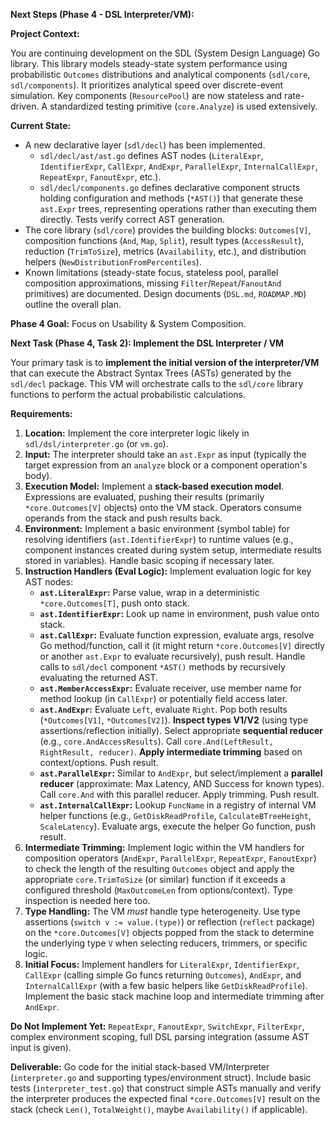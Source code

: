 
**Next Steps (Phase 4 - DSL Interpreter/VM):**

**Project Context:**

You are continuing development on the SDL (System Design Language) Go library. This library models steady-state system performance using probabilistic `Outcomes` distributions and analytical components (`sdl/core`, `sdl/components`). It prioritizes analytical speed over discrete-event simulation. Key components (`ResourcePool`) are now stateless and rate-driven. A standardized testing primitive (`core.Analyze`) is used extensively.

**Current State:**
- A new declarative layer (`sdl/decl`) has been implemented.
    - `sdl/decl/ast/ast.go` defines AST nodes (`LiteralExpr`, `IdentifierExpr`, `CallExpr`, `AndExpr`, `ParallelExpr`, `InternalCallExpr`, `RepeatExpr`, `FanoutExpr`, etc.).
    - `sdl/decl/components.go` defines declarative component structs holding configuration and methods (`*AST()`) that generate these `ast.Expr` trees, representing operations rather than executing them directly. Tests verify correct AST generation.
- The core library (`sdl/core`) provides the building blocks: `Outcomes[V]`, composition functions (`And`, `Map`, `Split`), result types (`AccessResult`), reduction (`TrimToSize`), metrics (`Availability`, etc.), and distribution helpers (`NewDistributionFromPercentiles`).
- Known limitations (steady-state focus, stateless pool, parallel composition approximations, missing `Filter`/`Repeat`/`FanoutAnd` primitives) are documented. Design documents (`DSL.md`, `ROADMAP.MD`) outline the overall plan.

**Phase 4 Goal:** Focus on Usability & System Composition.

**Next Task (Phase 4, Task 2): Implement the DSL Interpreter / VM**

Your primary task is to **implement the initial version of the interpreter/VM** that can execute the Abstract Syntax Trees (ASTs) generated by the `sdl/decl` package. This VM will orchestrate calls to the `sdl/core` library functions to perform the actual probabilistic calculations.

**Requirements:**

1.  **Location:** Implement the core interpreter logic likely in `sdl/dsl/interpreter.go` (or `vm.go`).
2.  **Input:** The interpreter should take an `ast.Expr` as input (typically the target expression from an `analyze` block or a component operation's body).
3.  **Execution Model:** Implement a **stack-based execution model**. Expressions are evaluated, pushing their results (primarily `*core.Outcomes[V]` objects) onto the VM stack. Operators consume operands from the stack and push results back.
4.  **Environment:** Implement a basic environment (symbol table) for resolving identifiers (`ast.IdentifierExpr`) to runtime values (e.g., component instances created during system setup, intermediate results stored in variables). Handle basic scoping if necessary later.
5.  **Instruction Handlers (Eval Logic):** Implement evaluation logic for key AST nodes:
    *   **`ast.LiteralExpr`:** Parse value, wrap in a deterministic `*core.Outcomes[T]`, push onto stack.
    *   **`ast.IdentifierExpr`:** Look up name in environment, push value onto stack.
    *   **`ast.CallExpr`:** Evaluate function expression, evaluate args, resolve Go method/function, call it (it might return `*core.Outcomes[V]` directly or another `ast.Expr` to evaluate recursively), push result. Handle calls to `sdl/decl` component `*AST()` methods by recursively evaluating the returned AST.
    *   **`ast.MemberAccessExpr`:** Evaluate receiver, use member name for method lookup (in `CallExpr`) or potentially field access later.
    *   **`ast.AndExpr`:** Evaluate `Left`, evaluate `Right`. Pop both results (`*Outcomes[V1]`, `*Outcomes[V2]`). **Inspect types V1/V2** (using type assertions/reflection initially). Select appropriate **sequential reducer** (e.g., `core.AndAccessResults`). Call `core.And(LeftResult, RightResult, reducer)`. **Apply intermediate trimming** based on context/options. Push result.
    *   **`ast.ParallelExpr`:** Similar to `AndExpr`, but select/implement a **parallel reducer** (approximate: Max Latency, AND Success for known types). Call `core.And` with this parallel reducer. Apply trimming. Push result.
    *   **`ast.InternalCallExpr`:** Lookup `FuncName` in a registry of internal VM helper functions (e.g., `GetDiskReadProfile`, `CalculateBTreeHeight`, `ScaleLatency`). Evaluate args, execute the helper Go function, push result.
6.  **Intermediate Trimming:** Implement logic within the VM handlers for composition operators (`AndExpr`, `ParallelExpr`, `RepeatExpr`, `FanoutExpr`) to check the length of the resulting `Outcomes` object and apply the appropriate `core.TrimToSize` (or similar) function if it exceeds a configured threshold (`MaxOutcomeLen` from options/context). Type inspection is needed here too.
7.  **Type Handling:** The VM *must* handle type heterogeneity. Use type assertions (`switch v := value.(type)`) or reflection (`reflect` package) on the `*core.Outcomes[V]` objects popped from the stack to determine the underlying type `V` when selecting reducers, trimmers, or specific logic.
8.  **Initial Focus:** Implement handlers for `LiteralExpr`, `IdentifierExpr`, `CallExpr` (calling simple Go funcs returning `Outcomes`), `AndExpr`, and `InternalCallExpr` (with a few basic helpers like `GetDiskReadProfile`). Implement the basic stack machine loop and intermediate trimming after `AndExpr`.

**Do Not Implement Yet:** `RepeatExpr`, `FanoutExpr`, `SwitchExpr`, `FilterExpr`, complex environment scoping, full DSL parsing integration (assume AST input is given).

**Deliverable:** Go code for the initial stack-based VM/Interpreter (`interpreter.go` and supporting types/environment struct). Include basic tests (`interpreter_test.go`) that construct simple ASTs manually and verify the interpreter produces the expected final `*core.Outcomes[V]` result on the stack (check `Len()`, `TotalWeight()`, maybe `Availability()` if applicable).
